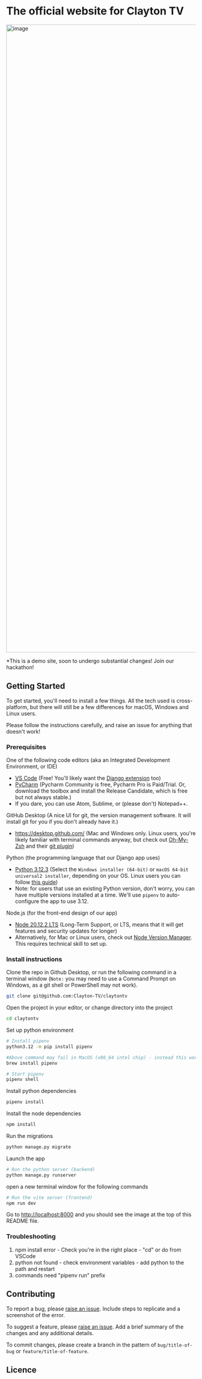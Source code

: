 # The official website for Clayton TV

<img width="1672" alt="image" src="https://github.com/Clayton-TV/claytontv/assets/14878653/c2c09122-1118-4b3c-bfbb-3d3b9516915d">

\*This is a demo site, soon to undergo substantial changes! Join our hackathon!

## Getting Started

To get started, you'll need to install a few things. All the tech used is cross-platform, but there will still be a few differences for macOS, Windows and Linux users.

Please follow the instructions carefully, and raise an issue for anything that doesn't work!

### Prerequisites

One of the following code editors (aka an Integrated Development Environment, or IDE)
- [VS Code](https://code.visualstudio.com/) (Free! You'll likely want the [Django extension](https://marketplace.visualstudio.com/items?itemName=batisteo.vscode-django) too)
- [PyCharm](https://www.jetbrains.com/toolbox-app/) (Pycharm Community is free, Pycharm Pro is Paid/Trial. Or, download the toolbox and install the Release Candidate, which is free but not always stable.)
- If you dare, you can use Atom, Sublime, or (please don't) Notepad++.

GitHub Desktop (A nice UI for git, the version management software. It will install git for you if you don't already have it.)
- https://desktop.github.com/ (Mac and Windows only. Linux users, you're likely familiar with terminal commands anyway, but check out [Oh-My-Zsh](https://github.com/ohmyzsh/ohmyzsh?tab=readme-ov-file#basic-installation) and their [git plugin](https://github.com/ohmyzsh/ohmyzsh/tree/master/plugins/git))

Python (the programming language that our Django app uses)
- [Python 3.12.3](https://www.python.org/downloads/release/python-3123/) (Select the `Windows installer (64-bit)` or `macOS 64-bit universal2 installer`, depending on your OS. Linux users you can follow [this guide](https://ubuntuhandbook.org/index.php/2023/05/install-python-3-12-ubuntu/))
- Note: for users that use an existing Python version, don't worry, you can have multiple versions installed at a time. We'll use `pipenv` to auto-configure the app to use 3.12.

Node.js (for the front-end design of our app)
- [Node 20.12.2 LTS](https://nodejs.org/en/download) (Long-Term Support, or LTS, means that it will get features and security updates for longer)
- Alternatively, for Mac or Linux users, check out [Node Version Manager](https://github.com/nvm-sh/nvm?tab=readme-ov-file#installing-and-updating). This requires technical skill to set up.

### Install instructions

Clone the repo in Github Desktop, or run the following command in a terminal window (`Note:` you may need to use a Command Prompt on Windows, as a git shell or PowerShell may not work).
```sh
git clone git@github.com:Clayton-TV/claytontv
```

Open the project in your editor, or change directory into the project
```sh
cd claytontv
```

Set up python environment
```sh
# Install pipenv
python3.12 -m pip install pipenv

#Above command may fail in MacOS (x86_64 intel chip) - instead this works, then continue as before.
brew install pipenv

# Start pipenv
pipenv shell
```

Install python dependencies
```sh
pipenv install
```

Install the node dependencies
```sh
npm install
```

Run the migrations
```sh
python manage.py migrate
```

Launch the app
```sh
# Run the python server (backend)
python manage.py runserver
```
open a new terminal window for the following commands
```sh
# Run the vite server (frontend)
npm run dev
```
Go to [http://localhost:8000](http://localhost:8000) and you should see the image at the top of this README file.

### Troubleshooting

1. npm install error - Check you're in the right place - "cd" or do from VSCode
2. python not found - check environment variables - add python to the path and restart
3. commands need "pipenv run" prefix
   
## Contributing

To report a bug, please [raise an issue](https://github.com/Clayton-TV/claytontv/issues/new). Include steps to replicate and a screenshot of the error.

To suggest a feature, please [raise an issue](https://github.com/Clayton-TV/claytontv/issues/new). Add a brief summary of the changes and any additional details.

To commit changes, please create a branch in the pattern of `bug/title-of-bug` or `feature/title-of-feature`. 

## Licence
